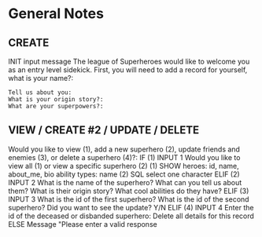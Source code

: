 # General Notes

## CREATE
INIT input message
    The league of Superheroes would like to welcome you as an entry level sidekick.  First, you will need to add a record for yourself, what is your name?:

    Tell us about you: 
    What is your origin story?:
    What are your superpowers?:

## VIEW / CREATE #2 / UPDATE / DELETE
Would you like to view (1), add a new superhero (2), update friends and enemies (3), or delete a superhero (4)?: 
    IF (1) INPUT 1
        Would you like to view all (1) or view a specific superhero (2)
            (1)
                SHOW heroes: id, name, about_me, bio
                    ability types: name
            (2) 
                SQL select one character
    ELIF (2) INPUT 2
        What is the name of the superhero?
        What can you tell us about them?
        What is their origin story?
        What cool abilities do they have?
    ELIF (3) INPUT 3
        What is the id of the first superhero?
        What is the id of the second superhero?
            Did you want to see the update?
                Y/N
    ELIF (4) INPUT 4
        Enter the id of the deceased or disbanded superhero: 
            Delete all details for this record
    ELSE Message "Please enter a valid response
